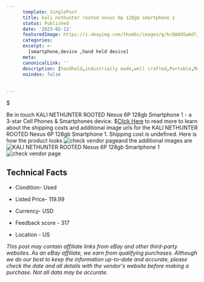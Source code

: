 ```yaml
---
      template: SinglePost
      title: kali nethunter rooted nexus 6p 128gb smartphone 1
      status: Published
      date: '2023-02-12'
      featuredImage: https://i.ebayimg.com/thumbs/images/g/kcQAAOSwAdljln93/s-l225.jpg
      categories: 
      excerpt: >-
        [smartphone,device ,hand held device]
      meta:
      canonicalLink: ''
      description: [handheld,industrially made,well crafted,Portable,Mobile,Compact,Convenient,Lightweight,Maneuverable,Man-portable,Miniature,Carriable,Hand-held,Light,Holdable,Transportable,Mobile device,Pocket-sized,On-the-go,Wireless,Cordless,Compact size,Convenient size, smartphone,device ,hand held device]
      noindex: false
      
        
---
```

$

Be in touch KALI NETHUNTER ROOTED Nexus 6P  128gb Smartphone 1 - a 3-star Cell Phones & Smartphones device.
$[Click Here](https://www.ebay.com/itm/304720907953?hash=item46f2c80eb1%3Ag%3AkcQAAOSwAdljln93&mkevt=1&mkcid=1&mkrid=711-53200-19255-0&campid=%253CePNCampaignId%253E&customid=%253CreferenceId%253E&toolid=10049) to read more to learn about the shipping costs and additional image urls for the KALI NETHUNTER ROOTED Nexus 6P  128gb Smartphone 1. Shipping cost is undefined. Here is how the product looks ![check vendor page](https://i.ebayimg.com/thumbs/images/g/kcQAAOSwAdljln93/s-l225.jpg)and the additional images are![KALI NETHUNTER ROOTED Nexus 6P  128gb Smartphone 1](https://i.ebayimg.com/images/g/kcQAAOSwAdljln93/s-l1600.jpg)![check vendor page](https://origin-galleryplus.ebayimg.com/ws/web/304720907953_2_0_1/225x225.jpg,https://origin-galleryplus.ebayimg.com/ws/web/304720907953_3_0_1/225x225.jpg,https://origin-galleryplus.ebayimg.com/ws/web/304720907953_4_0_1/225x225.jpg,https://origin-galleryplus.ebayimg.com/ws/web/304720907953_5_0_1/225x225.jpg,https://origin-galleryplus.ebayimg.com/ws/web/304720907953_6_0_1/225x225.jpg,https://origin-galleryplus.ebayimg.com/ws/web/304720907953_7_0_1/225x225.jpg,https://origin-galleryplus.ebayimg.com/ws/web/304720907953_8_0_1/225x225.jpg,https://origin-galleryplus.ebayimg.com/ws/web/304720907953_9_0_1/225x225.jpg,https://origin-galleryplus.ebayimg.com/ws/web/304720907953_10_0_1/225x225.jpg)



 ## Technical Facts 



     
      

 - Condition- Used 


      

 - Listed Price- 119.99 


      

 - Currency- USD 


      

 - Feedback score - 317 


      

 - Location - US 


      
      

 *_This post may contain affiliate links from eBay and other third-party websites. As an eBay affiliate, we earn from qualifying purchases. Although we do our best to keep the information up-to-date and accurate, please check the date and all details with the vendor's website before making a purchase. Not all data may be accurate._*






